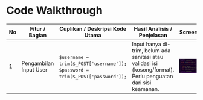 # Code Walkthrough
| No | Fitur / Bagian                | Cuplikan / Deskripsi Kode Utama                                                                          | Hasil Analisis / Penjelasan                                                                                         | Screenshot |
|----|-------------------------------|----------------------------------------------------------------------------------------------------------|----------------------------------------------------------------------------------------------------------------------|------------|
| 1  | Pengambilan Input User        | `$username = trim($_POST['username']);` ` $password = trim($_POST['password']);`                         | Input hanya di-trim, belum ada sanitasi atau validasi isi (kosong/format). Perlu penguatan dari sisi keamanan.       | ![](login.png)      |
